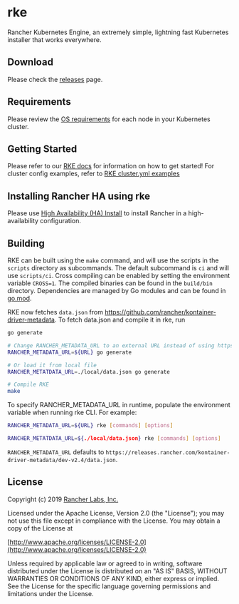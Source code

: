 # rke

Rancher Kubernetes Engine, an extremely simple, lightning fast Kubernetes installer that works everywhere.

## Download

Please check the [releases](https://github.com/rancher/rke/releases/) page.

## Requirements

Please review the [OS requirements](https://rancher.com/docs/rke/latest/en/os/) for each node in your Kubernetes cluster.

## Getting Started

Please refer to our [RKE docs](https://rancher.com/docs/rke/latest/en/) for information on how to get started!
For cluster config examples, refer to [RKE cluster.yml examples](https://rancher.com/docs/rke/latest/en/example-yamls/)

## Installing Rancher HA using rke

Please use [High Availability (HA) Install](https://rancher.com/docs/rancher/v2.x/en/installation/ha/) to install Rancher in a high-availability configuration.

## Building

RKE can be built using the `make` command, and will use the scripts in the `scripts` directory as subcommands. The default subcommand is `ci` and will use `scripts/ci`. Cross compiling can be enabled by setting the environment variable `CROSS=1`. The compiled binaries can be found in the `build/bin` directory. Dependencies are managed by Go modules and can be found in [go.mod](https://github.com/rancher/rke/blob/master/go.mod).

RKE now fetches `data.json` from https://github.com/rancher/kontainer-driver-metadata. To fetch data.json and compile it in rke, run 

```bash
go generate

# Change RANCHER_METADATA_URL to an external URL instead of using https://releases.rancher.com/kontainer-driver-metadata/dev-v2.4/data.json by default
RANCHER_METADATA_URL=${URL} go generate

# Or load it from local file
RANCHER_METATDATA_URL=./local/data.json go generate

# Compile RKE
make
```

To specify RANCHER_METADATA_URL in runtime, populate the environment variable when running rke CLI. For example:

```bash
RANCHER_METADATA_URL=${URL} rke [commands] [options]

RANCHER_METATDATA_URL=${./local/data.json} rke [commands] [options]
```
    
`RANCHER_METADATA_URL` defaults to `https://releases.rancher.com/kontainer-driver-metadata/dev-v2.4/data.json`.

## License

Copyright (c) 2019 [Rancher Labs, Inc.](http://rancher.com)

Licensed under the Apache License, Version 2.0 (the "License");
you may not use this file except in compliance with the License.
You may obtain a copy of the License at

[http://www.apache.org/licenses/LICENSE-2.0](http://www.apache.org/licenses/LICENSE-2.0)

Unless required by applicable law or agreed to in writing, software
distributed under the License is distributed on an "AS IS" BASIS,
WITHOUT WARRANTIES OR CONDITIONS OF ANY KIND, either express or implied.
See the License for the specific language governing permissions and
limitations under the License.
